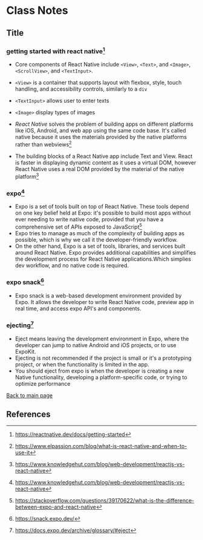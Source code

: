 # Class Notes

## Title

### getting started with react native[^1]

- Core components of React Native include `<View>`, `<Text>`, and `<Image>`, `<ScrollView>`, and `<TextInput>`. 

- `<View>` is a container that supports layout with flexbox, style, touch handling, and accessibility controls, similarly to a `div`
- `<TextInput>` allows user to enter texts
- `<Image>` display types of images

- *React Native* solves the problem of building apps on different platforms like iOS, Android, and web app using the same code base. It's called native because it uses the materials provided by the native platforms rather than webviews[^2]

- The building blocks of a React Native app include Text and View. React is faster in displaying dynamic content as it uses a virtual DOM, however React Native uses a real DOM provided by the material of the native platform[^3]

### expo[^3]

- Expo is a set of tools built on top of React Native. These tools depend on one key belief held at Expo: it's possible to build most apps without ever needing to write native code, provided that you have a comprehensive set of APIs exposed to JavaScript[^4]
- Expo tries to manage as much of the complexity of building apps as possible, which is why we call it the developer-friendly workflow.
- On the other hand, Expo is a set of tools, libraries, and services built around React Native. Expo provides additional capabilities and simplifies the development process for React Native applications.Which simplies dev workflow, and no native code is required.

### expo snack[^5]

- Expo snack is a web-based development environment provided by Expo. It allows the developer to write React Native code, preview app in real time, and access expo API's and components. 

### ejecting[^6]

- Eject means leaving the development environment in Expo, where the developer can jump to native Android and iOS projects, or to use ExpoKit.
- Ejecting is not recommended if the project is small or it's a prototyping project, or when the functionality is limited in the app.
- You should eject from expo is when the developer is creating a new Native functionality, developing a platform-specific code, or trying to optimize performance

 [Back to main page](https://mirandalu2020.github.io/reading-notes/)

## References

[^1]:https://reactnative.dev/docs/getting-started
[^2]:https://www.elpassion.com/blog/what-is-react-native-and-when-to-use-it
[^3]:https://www.knowledgehut.com/blog/web-development/reactjs-vs-react-native
[^4]:https://stackoverflow.com/questions/39170622/what-is-the-difference-between-expo-and-react-native
[^5]:https://snack.expo.dev/
[^6]:https://docs.expo.dev/archive/glossary/#eject